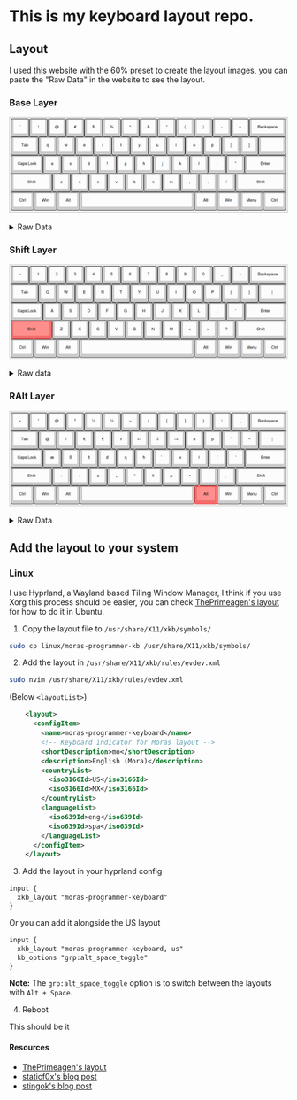 # This is my keyboard layout repo.

## Layout

I used [this](http://www.keyboard-layout-editor.com) website with the 60% preset to create the layout images, you can paste the "Raw Data" in the website to see the layout.

### Base Layer

![Base Layer](./layers/base_layer.png)

<details>

  <summary>Raw Data</summary>

  ```
[{a:7},"`","!","@","#","$","%","^","&","*","(",")","-","=",{w:2},"Backspace"],
[{w:1.5},"Tab","q","w","e","r","t","y","u","i","o","p","[","]",{w:1.5},""],
[{w:1.75},"Caps Lock","a","s","d","f","g","h","j","k","l",":","\"",{w:2.25},"Enter"],
[{w:2.25},"Shift","z","x","c","v","b","n","m",",",".","/",{w:2.75},"Shift"],
[{w:1.25},"Ctrl",{w:1.25},"Win",{w:1.25},"Alt",{w:6.25},"",{w:1.25},"Alt",{w:1.25},"Win",{w:1.25},"Menu",{w:1.25},"Ctrl"]
  ```
</details>

### Shift Layer

![Shift Layer](./layers/shift_layer.png)

<details>

  <summary> Raw data</summary>

  ```
[{a:7},"~","1","2","3","4","5","6","7","8","9","0","_","+",{w:2},"Backspace"],
[{w:1.5},"Tab","Q","W","E","R","T","Y","U","I","O","P","{","}",{w:1.5},"|"],
[{w:1.75},"Caps Lock","A","S","D","F","G","H","J","K","L",";","'",{w:2.25},"Enter"],
[{c:"#f56b6b",w:2.25},"Shift",{c:"#cccccc"},"Z","X","C","V","B","N","M","<",">","?",{w:2.75},"Shift"],
[{w:1.25},"Ctrl",{w:1.25},"Win",{w:1.25},"Alt",{w:6.25},"",{w:1.25},"Alt",{w:1.25},"Win",{w:1.25},"Menu",{w:1.25},"Ctrl"]
  ```
</details>


### RAlt Layer

![RAlt Layer](./layers/ralt_layer.png)

<details>
  <summary>Raw Data</summary>

  ```
[{a:7},"+","¹","@","³","¼","½","¬","{","[","]","}","\\","¸",{w:2},"Backspace"],
[{w:1.5},"Tab","@","ſ","€","¶","ŧ","←","↓","→","ø","þ","\"","~",{w:1.5},"|"],
[{w:1.75},"Caps Lock","æ","ß","ð","đ","ŋ","ħ","̉̉","ĸ","ł","'","'",{w:2.25},"Enter"],
[{w:2.25},"Shift","«","»","¢","„","“","ñ","µ","•","·","̣",{w:2.75},"Shift"],
[{w:1.25},"Ctrl",{w:1.25},"Win",{w:1.25},"Alt",{w:6.25},"",{c:"#f56b6b",w:1.25},"Alt",{c:"#cccccc",w:1.25},"Win",{w:1.25},"Menu",{w:1.25},"Ctrl"]
```
</details>

## Add the layout to your system

### Linux

I use Hyprland, a Wayland based Tiling Window Manager, I think if you use Xorg this process should be easier, you can check [ThePrimeagen's layout](https://github.com/ThePrimeagen/keyboards/tree/master/ubuntu) for how to do it in Ubuntu.

1. Copy the layout file to `/usr/share/X11/xkb/symbols/`

```bash
sudo cp linux/moras-programmer-kb /usr/share/X11/xkb/symbols/
```

2. Add the layout in `/usr/share/X11/xkb/rules/evdev.xml`

```bash
sudo nvim /usr/share/X11/xkb/rules/evdev.xml
```

(Below `<layoutList>`)

```xml
    <layout>
      <configItem>
        <name>moras-programmer-keyboard</name>
        <!-- Keyboard indicator for Moras layout -->
        <shortDescription>mo</shortDescription>
        <description>English (Mora)</description>
        <countryList>
          <iso3166Id>US</iso3166Id>
          <iso3166Id>MX</iso3166Id>
        </countryList>
        <languageList>
          <iso639Id>eng</iso639Id>
          <iso639Id>spa</iso639Id>
        </languageList>
      </configItem>
    </layout>
```

3. Add the layout in your hyprland config

```
input {
  xkb_layout "moras-programmer-keyboard"
}
```

Or you can add it alongside the US layout

```
input {
  xkb_layout "moras-programmer-keyboard, us"
  kb_options "grp:alt_space_toggle"
}
```

**Note:** The `grp:alt_space_toggle` option is to switch between the layouts with `Alt + Space`.

4. Reboot

This should be it 

#### Resources

- [ThePrimeagen's layout](https://github.com/ThePrimeagen/keyboards/tree/master/ubuntu)
- [staticf0x's blog post](https://staticf0x.github.io/2021/custom-keyboard-layout-in-x11-and-wayland.html)
- [stingok's blog post](https://blog.stigok.com/2020/10/27/from-x11-xmodmap-to-wayland-xkb-custom-keyboard-layout.html)
